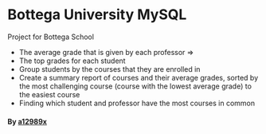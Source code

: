 # Bottega University MySQL

Project for Bottega School

-   The average grade that is given by each professor =>
-   The top grades for each student
-   Group students by the courses that they are enrolled in
-   Create a summary report of courses and their average grades, sorted by the most challenging course (course with the lowest average grade) to the easiest course
-   Finding which student and professor have the most courses in common

#### By **[a12989x](https://github.com/a12989x, 'Alexis Guzman')**
